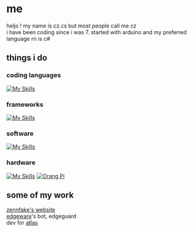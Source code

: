 # me
heljo ! my name is cz.cs but most people call me cz <br />
i have been coding since i was 7. started with arduino and my preferred language rn is c#

## things i do
### coding languages
[![My Skills](https://skillicons.dev/icons?i=cpp,cs,python,html,css,js,nodejs&perline=4)](https://skillicons.dev)
### frameworks
[![My Skills](https://skillicons.dev/icons?i=dotnet,unity,haxeflixel,haxe&perline=4)](https://skillicons.dev)
### software
[![My Skills](https://skillicons.dev/icons?i=ai,pr,ps,robloxstudio,mongodb,docker,postman,heroku,bitbucket,linux&perline=4)](https://skillicons.dev)
### hardware
[![My Skills](https://skillicons.dev/icons?i=raspberrypi)](https://skillicons.dev)
[![Orang Pi](https://raw.githubusercontent.com/yasngleer/awesome-orange-pi/master/logo.jpg)](https://orangepi.org)

## some of my work
[zennfake's website](https://zenfake.com)<br />
[edgeware](https://discord.gg/edgeware)'s bot, edgeguard<br />
dev for [atlas](https://discord.gg/urhARkWWBU)